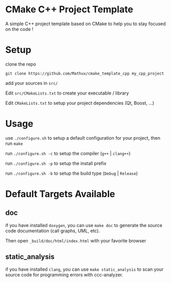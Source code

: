 CMake C++ Project Template
==============

A simple C++ project template based on CMake to help you to stay focused
on the code !

Setup
=====

clone the repo

    git clone https://github.com/Mathux/cmake_template_cpp my_cpp_project

add your sources in `src/`

Edit `src/CMakeLists.txt` to create your executable / library

Edit `CMakeLists.txt` to setup your project dependencies (Qt, Boost, ...)

Usage
=====

use `./configure.sh` to setup a default configuration for your project, then run `make`

run `./configure.sh -c` to setup the compiler (`g++` | `clang++`)

run `./configure.sh -p` to setup the install prefix 

run `./configure.sh -b` to setup the build type (`Debug` | `Release`)

Default Targets Available
=====

doc
-----

if you have installed `doxygen`, you can use `make doc` to generate the
source code documentation (call graphs, UML, etc).

Then open `_build/doc/html/index.html` with your favorite browser

static\_analysis
---------------

if you have installed `clang`, you can use `make static_analysis` to
scan your source code for programming errors with ccc-analyzer.
